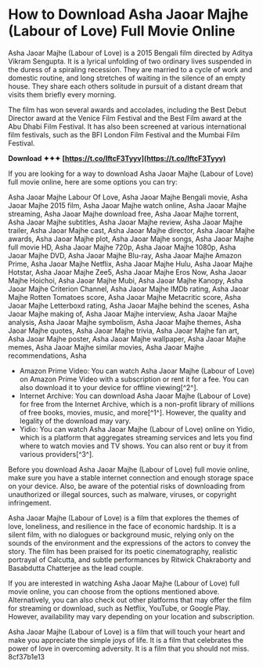 
 
# How to Download Asha Jaoar Majhe (Labour of Love) Full Movie Online
 
Asha Jaoar Majhe (Labour of Love) is a 2015 Bengali film directed by Aditya Vikram Sengupta. It is a lyrical unfolding of two ordinary lives suspended in the duress of a spiraling recession. They are married to a cycle of work and domestic routine, and long stretches of waiting in the silence of an empty house. They share each others solitude in pursuit of a distant dream that visits them briefly every morning.
 
The film has won several awards and accolades, including the Best Debut Director award at the Venice Film Festival and the Best Film award at the Abu Dhabi Film Festival. It has also been screened at various international film festivals, such as the BFI London Film Festival and the Mumbai Film Festival.
 
**Download ✦✦✦ [https://t.co/IftcF3Tyyv](https://t.co/IftcF3Tyyv)**


 
If you are looking for a way to download Asha Jaoar Majhe (Labour of Love) full movie online, here are some options you can try:
 
Asha Jaoar Majhe Labour Of Love,  Asha Jaoar Majhe Bengali movie,  Asha Jaoar Majhe 2015 film,  Asha Jaoar Majhe watch online,  Asha Jaoar Majhe streaming,  Asha Jaoar Majhe download free,  Asha Jaoar Majhe torrent,  Asha Jaoar Majhe subtitles,  Asha Jaoar Majhe review,  Asha Jaoar Majhe trailer,  Asha Jaoar Majhe cast,  Asha Jaoar Majhe director,  Asha Jaoar Majhe awards,  Asha Jaoar Majhe plot,  Asha Jaoar Majhe songs,  Asha Jaoar Majhe full movie HD,  Asha Jaoar Majhe 720p,  Asha Jaoar Majhe 1080p,  Asha Jaoar Majhe DVD,  Asha Jaoar Majhe Blu-ray,  Asha Jaoar Majhe Amazon Prime,  Asha Jaoar Majhe Netflix,  Asha Jaoar Majhe Hulu,  Asha Jaoar Majhe Hotstar,  Asha Jaoar Majhe Zee5,  Asha Jaoar Majhe Eros Now,  Asha Jaoar Majhe Hoichoi,  Asha Jaoar Majhe Mubi,  Asha Jaoar Majhe Kanopy,  Asha Jaoar Majhe Criterion Channel,  Asha Jaoar Majhe IMDb rating,  Asha Jaoar Majhe Rotten Tomatoes score,  Asha Jaoar Majhe Metacritic score,  Asha Jaoar Majhe Letterboxd rating,  Asha Jaoar Majhe behind the scenes,  Asha Jaoar Majhe making of,  Asha Jaoar Majhe interview,  Asha Jaoar Majhe analysis,  Asha Jaoar Majhe symbolism,  Asha Jaoar Majhe themes,  Asha Jaoar Majhe quotes,  Asha Jaoar Majhe trivia,  Asha Jaoar Majhe fan art,  Asha Jaoar Majhe poster,  Asha Jaoar Majhe wallpaper,  Asha Jaoar Majhe memes,  Asha Jaoar Majhe similar movies,  Asha Jaoar Majhe recommendations,  Asha
 
- Amazon Prime Video: You can watch Asha Jaoar Majhe (Labour of Love) on Amazon Prime Video with a subscription or rent it for a fee. You can also download it to your device for offline viewing[^2^].
- Internet Archive: You can download Asha Jaoar Majhe (Labour of Love) for free from the Internet Archive, which is a non-profit library of millions of free books, movies, music, and more[^1^]. However, the quality and legality of the download may vary.
- Yidio: You can watch Asha Jaoar Majhe (Labour of Love) online on Yidio, which is a platform that aggregates streaming services and lets you find where to watch movies and TV shows. You can also rent or buy it from various providers[^3^].

Before you download Asha Jaoar Majhe (Labour of Love) full movie online, make sure you have a stable internet connection and enough storage space on your device. Also, be aware of the potential risks of downloading from unauthorized or illegal sources, such as malware, viruses, or copyright infringement.
  
Asha Jaoar Majhe (Labour of Love) is a film that explores the themes of love, loneliness, and resilience in the face of economic hardship. It is a silent film, with no dialogues or background music, relying only on the sounds of the environment and the expressions of the actors to convey the story. The film has been praised for its poetic cinematography, realistic portrayal of Calcutta, and subtle performances by Ritwick Chakraborty and Basabdutta Chatterjee as the lead couple.
 
If you are interested in watching Asha Jaoar Majhe (Labour of Love) full movie online, you can choose from the options mentioned above. Alternatively, you can also check out other platforms that may offer the film for streaming or download, such as Netflix, YouTube, or Google Play. However, availability may vary depending on your location and subscription.
 
Asha Jaoar Majhe (Labour of Love) is a film that will touch your heart and make you appreciate the simple joys of life. It is a film that celebrates the power of love in overcoming adversity. It is a film that you should not miss.
 8cf37b1e13
 
